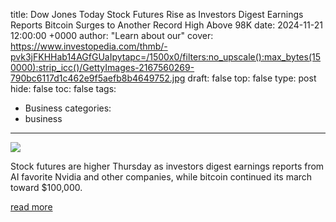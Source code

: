 title: Dow Jones Today Stock Futures Rise as Investors Digest Earnings Reports Bitcoin Surges to Another Record High Above 98K
date: 2024-11-21 12:00:00 +0000
author: "Learn about our"
cover: https://www.investopedia.com/thmb/-pvk3jFKHHab14AGfGUaIpytapc=/1500x0/filters:no_upscale():max_bytes(150000):strip_icc()/GettyImages-2167560269-790bc6117d1c462e9f5aefb8b4649752.jpg
draft: false
top: false
type: post
hide: false
toc: false
tags:
  - Business
categories:
  - business
---

![](https://www.investopedia.com/thmb/-pvk3jFKHHab14AGfGUaIpytapc=/1500x0/filters:no_upscale():max_bytes(150000):strip_icc()/GettyImages-2167560269-790bc6117d1c462e9f5aefb8b4649752.jpg)

Stock futures are higher Thursday as investors digest earnings reports from AI favorite Nvidia and other companies, while bitcoin continued its march toward $100,000.

[read more](https://www.investopedia.com/dow-jones-today-11212024-8749201)
